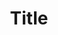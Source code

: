 ---
title: Title
description: Description

layout: product
permalink: /:path
type: product
weight: 4

new: 1

product-title: Товар с очень длинным названием и квадратными картинками
product-description: "Donec eget ex magna. Interdum et malesuada fames ac ante ipsum primis in faucibus. Pellentesque venenatis dolor imperdiet dolor mattis sagittis. Praesent rutrum sem diam, vitae egestas enim auctor sit amet. Pellentesque leo mauris, consectetur id ipsum sit amet, fergiat. Pellentesque in mi eu massa lacinia malesuada et a elit. Donec urna ex, lacinia in purus ac, pretium pulvinar mauris. Curabitur sapien risus, commodo eget turpis at, elementum convallis elit. Pellentesque enim turpis, hendrerit tristique."

product-price: "54 390"

features:
- name: "Размер:"
  value: "14х88 см"
- name: "Цвет:"
  value: "Зеленый"
- name: "Материал:"
  value: "отличный"

related:
- chair-a
- chair-b
---